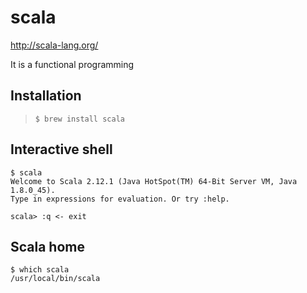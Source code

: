 # scala

http://scala-lang.org/

It is a functional programming

## Installation

> `$ brew install scala`

## Interactive shell

```
$ scala
Welcome to Scala 2.12.1 (Java HotSpot(TM) 64-Bit Server VM, Java 1.8.0_45).
Type in expressions for evaluation. Or try :help.

scala> :q <- exit
```

## Scala home

```
$ which scala
/usr/local/bin/scala
```
